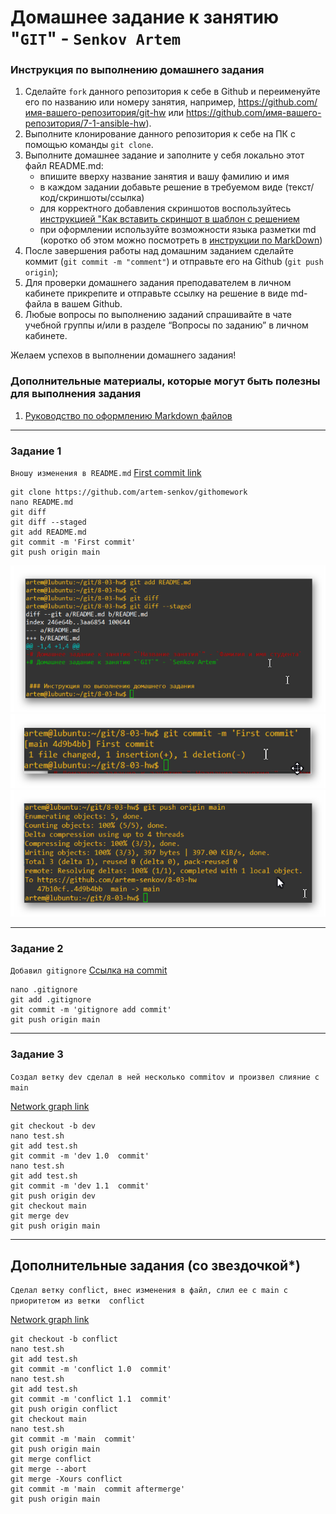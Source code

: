 # Домашнее задание к занятию "`GIT`" - `Senkov Artem`


### Инструкция по выполнению домашнего задания

   1. Сделайте `fork` данного репозитория к себе в Github и переименуйте его по названию или номеру занятия, например, https://github.com/имя-вашего-репозитория/git-hw или  https://github.com/имя-вашего-репозитория/7-1-ansible-hw).
   2. Выполните клонирование данного репозитория к себе на ПК с помощью команды `git clone`.
   3. Выполните домашнее задание и заполните у себя локально этот файл README.md:
      - впишите вверху название занятия и вашу фамилию и имя
      - в каждом задании добавьте решение в требуемом виде (текст/код/скриншоты/ссылка)
      - для корректного добавления скриншотов воспользуйтесь [инструкцией "Как вставить скриншот в шаблон с решением](https://github.com/netology-code/sys-pattern-homework/blob/main/screen-instruction.md)
      - при оформлении используйте возможности языка разметки md (коротко об этом можно посмотреть в [инструкции  по MarkDown](https://github.com/netology-code/sys-pattern-homework/blob/main/md-instruction.md))
   4. После завершения работы над домашним заданием сделайте коммит (`git commit -m "comment"`) и отправьте его на Github (`git push origin`);
   5. Для проверки домашнего задания преподавателем в личном кабинете прикрепите и отправьте ссылку на решение в виде md-файла в вашем Github.
   6. Любые вопросы по выполнению заданий спрашивайте в чате учебной группы и/или в разделе “Вопросы по заданию” в личном кабинете.
   
Желаем успехов в выполнении домашнего задания!
   
### Дополнительные материалы, которые могут быть полезны для выполнения задания

1. [Руководство по оформлению Markdown файлов](https://gist.github.com/Jekins/2bf2d0638163f1294637#Code)

---

### Задание 1

`Вношу изменения в README.md`
[First commit link](https://github.com/artem-senkov/githomework/commit/f4447682f2c73dbaab0956f3e37c6674ecaffb8a)
```
git clone https://github.com/artem-senkov/githomework
nano README.md
git diff
git diff --staged
git add README.md
git commit -m 'First commit'
git push origin main
```

![screen 1](https://github.com/artem-senkov/8-03-hw/blob/main/img/screenshot20h43m44s_010_.png)
![screen 2](https://github.com/artem-senkov/8-03-hw/blob/main/img/screenshot20h44m00s_011_.png)
![screen 3](https://github.com/artem-senkov/8-03-hw/blob/main/img/screenshot20h44m14s_012_.png)



---

### Задание 2

`Добавил gitignore`
[Ссылка на commit](https://github.com/artem-senkov/githomework/commit/8b9d8dbd716437708bb75a5c43be314a964e34dc)

```
nano .gitignore
git add .gitignore
git commit -m 'gitignore add commit'
git push origin main
```

---

### Задание 3

`Создал ветку dev сделал в ней несколько commitov и произвел слияние с main`

[Network graph link](https://github.com/artem-senkov/githomework/network)
```
git checkout -b dev
nano test.sh
git add test.sh
git commit -m 'dev 1.0  commit'
nano test.sh
git add test.sh
git commit -m 'dev 1.1  commit'
git push origin dev
git checkout main
git merge dev
git push origin main
```
---
## Дополнительные задания (со звездочкой*)

`Сделал ветку conflict, внес изменения в файл, слил ее с main с приоритетом из ветки  conflict`

[Network graph link](https://github.com/artem-senkov/githomework/network)
```
git checkout -b conflict
nano test.sh
git add test.sh
git commit -m 'conflict 1.0  commit'
nano test.sh
git add test.sh
git commit -m 'conflict 1.1  commit'
git push origin conflict
git checkout main
nano test.sh
git commit -m 'main  commit'
git push origin main
git merge conflict
git merge --abort
git merge -Xours conflict 
git commit -m 'main  commit aftermerge'
git push origin main

